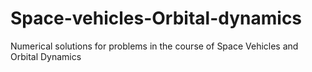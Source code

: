 # Space-vehicles-Orbital-dynamics
Numerical solutions for problems in the course of Space Vehicles and Orbital Dynamics
